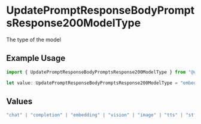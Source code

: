 # UpdatePromptResponseBodyPromptsResponse200ModelType

The type of the model

## Example Usage

```typescript
import { UpdatePromptResponseBodyPromptsResponse200ModelType } from "@orq-ai/node/models/operations";

let value: UpdatePromptResponseBodyPromptsResponse200ModelType = "embedding";
```

## Values

```typescript
"chat" | "completion" | "embedding" | "vision" | "image" | "tts" | "stt" | "rerank" | "moderations"
```